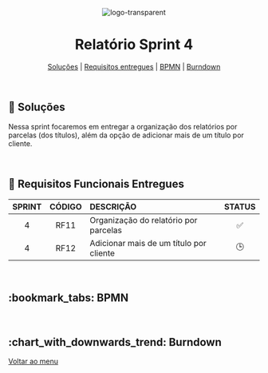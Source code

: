 <div align="center" id="menu">

![logo-transparent](https://user-images.githubusercontent.com/101027809/230509560-dde0caec-8fa5-44c9-91f4-11c7fc8d2f76.png)
    
<h1> Relatório Sprint 4</h1>

<p>
    <a href="#solucao">Soluções</a> | 
    <a href="#requisitos">Requisitos entregues</a> | 
    <a href="#bpmn">BPMN</a> |
    <a href="#burndown">Burndown</a> 
</p>

</div>
<br>

<span id="solucao">

## :pencil: Soluções
 Nessa sprint focaremos em entregar a organização dos relatórios por parcelas (dos títulos), além da opção de adicionar mais de um título por cliente. 

<br>

<span id="requisitos">

## :pushpin: Requisitos Funcionais Entregues 

| SPRINT | CÓDIGO | DESCRIÇÃO           | STATUS |
| :----: | :----: | :------------------ | :----: |
|   4    |  RF11  | Organização do relatório por parcelas |   ✅   |			
|   4	 |  RF12  | Adicionar mais de um título por cliente |   🕒   |

<br>

<span id="bpmn">

<h2>:bookmark_tabs: BPMN </h2>
<div align="center">
</div>

<br>

<span id="burndown">

<H2> :chart_with_downwards_trend: Burndown </h2>    
<div align="center">
</div>

<a href="#menu">Voltar ao menu</a>
